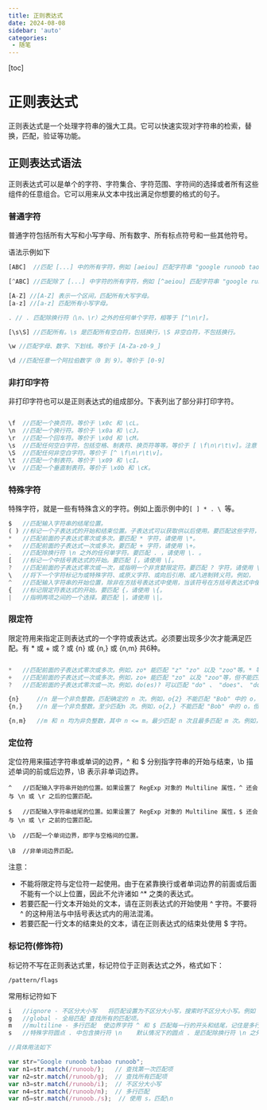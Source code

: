 ```yaml
---
title: 正则表达式
date: 2024-08-08
sidebar: 'auto'
categories: 
 - 随笔
---
```


[toc]

# 正则表达式

正则表达式是一个处理字符串的强大工具。它可以快速实现对字符串的检索，替换，匹配，验证等功能。

## 正则表达式语法

正则表达式可以是单个的字符、字符集合、字符范围、字符间的选择或者所有这些组件的任意组合。它可以用来从文本中找出满足你想要的格式的句子。

### 普通字符

普通字符包括所有大写和小写字母、所有数字、所有标点符号和一些其他符号。

语法示例如下
```js
[ABC]  //匹配 [...] 中的所有字符，例如 [aeiou] 匹配字符串 "google runoob taobao" 中所有的 e o u a 字母。

[^ABC] //匹配除了 [...] 中字符的所有字符，例如 [^aeiou] 匹配字符串 "google runoob taobao" 中除了 e o u a 字母的所有字符。

[A-Z] //[A-Z] 表示一个区间，匹配所有大写字母。
[a-z] //[a-z] 匹配所有小写字母。

. // . 匹配除换行符（\n、\r）之外的任何单个字符，相等于 [^\n\r]。

[\s\S] //匹配所有。\s 是匹配所有空白符，包括换行，\S 非空白符，不包括换行。

\w //匹配字母、数字、下划线。等价于 [A-Za-z0-9_]

\d //匹配任意一个阿拉伯数字（0 到 9）。等价于 [0-9]

```

### 非打印字符

非打印字符也可以是正则表达式的组成部分。下表列出了部分非打印字符。

```js

\f  //匹配一个换页符。等价于 \x0c 和 \cL。
\n	//匹配一个换行符。等价于 \x0a 和 \cJ。
\r	//匹配一个回车符。等价于 \x0d 和 \cM。
\s	//匹配任何空白字符，包括空格、制表符、换页符等等。等价于 [ \f\n\r\t\v]。注意 Unicode 正则表达式会匹配全角空格符。
\S	//匹配任何非空白字符。等价于 [^ \f\n\r\t\v]。
\t	//匹配一个制表符。等价于 \x09 和 \cI。
\v	//匹配一个垂直制表符。等价于 \x0b 和 \cK。

```


### 特殊字符

特殊字符，就是一些有特殊含义的字符。例如上面示例中的`[ ] * . \ `等。

```js
$   //匹配输入字符串的结尾位置。
( )	//标记一个子表达式的开始和结束位置。子表达式可以获取供以后使用。要匹配这些字符，请使用 \( 和 \)。
*	//匹配前面的子表达式零次或多次。要匹配 * 字符，请使用 \*。
+	//匹配前面的子表达式一次或多次。要匹配 + 字符，请使用 \+。
.	//匹配除换行符 \n 之外的任何单字符。要匹配 . ，请使用 \. 。
[	//标记一个中括号表达式的开始。要匹配 [，请使用 \[。
?	//匹配前面的子表达式零次或一次，或指明一个非贪婪限定符。要匹配 ? 字符，请使用 \?。
\	//将下一个字符标记为或特殊字符、或原义字符、或向后引用、或八进制转义符。例如， 'n' 匹配字符 'n'。'\n' 匹配换行符。序列 '\\' 匹配 "\"，而 '\(' 则匹配 "("。
^	//匹配输入字符串的开始位置，除非在方括号表达式中使用，当该符号在方括号表达式中使用时，表示不接受该方括号表达式中的字符集合。要匹配 ^ 字符本身，请使用 \^。
{	//标记限定符表达式的开始。要匹配 {，请使用 \{。
|	//指明两项之间的一个选择。要匹配 |，请使用 \|。

```

### 限定符

限定符用来指定正则表达式的一个字符或表达式。必须要出现多少次才能满足匹配。有 * 或 + 或 ? 或 {n} 或 {n,} 或 {n,m} 共6种。

```js

*   //匹配前面的子表达式零次或多次。例如，zo* 能匹配 "z" "zo" 以及 "zoo"等。* 等价于 {0,}。
+   //匹配前面的子表达式一次或多次。例如，zo+ 能匹配 "zo" 以及 "zoo"等，但不能匹配 "z"。+ 等价于 {1,}。
?   //匹配前面的子表达式零次或一次。例如，do(es)? 可以匹配 "do" 、 "does"、 "doxy" 中的 "do" 和 "does"。? 等价于 {0,1}。

{n}     //n 是一个非负整数。匹配确定的 n 次。例如，o{2} 不能匹配 "Bob" 中的 o，但是能匹配 "food" 中的两个 o。
{n,}    //n 是一个非负整数。至少匹配n 次。例如，o{2,} 不能匹配 "Bob" 中的 o，但能匹配 "foooood" 中的所有 o。o{1,} 等价于 o+。o{0,} 则等价于 o*。

{n,m}	//m 和 n 均为非负整数，其中 n <= m。最少匹配 n 次且最多匹配 m 次。例如，o{1,3} 将匹配 "fooooood" 中的前三个 o。o{0,1} 等价于 o?。请注意在逗号和两个数之间不能有空格。

```


### 定位符

定位符用来描述字符串或单词的边界，^ 和 $ 分别指字符串的开始与结束，\b 描述单词的前或后边界，\B 表示非单词边界。

```JS
^	//匹配输入字符串开始的位置。如果设置了 RegExp 对象的 Multiline 属性，^ 还会与 \n 或 \r 之后的位置匹配。

$	//匹配输入字符串结尾的位置。如果设置了 RegExp 对象的 Multiline 属性，$ 还会与 \n 或 \r 之前的位置匹配。

\b	//匹配一个单词边界，即字与空格间的位置。

\B	//非单词边界匹配。
```

注意：
- 不能将限定符与定位符一起使用。由于在紧靠换行或者单词边界的前面或后面不能有一个以上位置，因此不允许诸如 ^* 之类的表达式。
- 若要匹配一行文本开始处的文本，请在正则表达式的开始使用 ^ 字符。不要将 ^ 的这种用法与中括号表达式内的用法混淆。
- 若要匹配一行文本的结束处的文本，请在正则表达式的结束处使用 $ 字符。

### 标记符(修饰符)

标记符不写在正则表达式里，标记符位于正则表达式之外，格式如下：

```
/pattern/flags
```

常用标记符如下
```js
i	//ignore - 不区分大小写	将匹配设置为不区分大小写，搜索时不区分大小写。例如 A 和 a 没有区别。
g	//global - 全局匹配	查找所有的匹配项。
m	//multiline - 多行匹配	使边界字符 ^ 和 $ 匹配每一行的开头和结尾，记住是多行，而不是整个字符串的开头和结尾。
s	//特殊字符圆点 . 中包含换行符 \n	默认情况下的圆点 . 是匹配除换行符 \n 之外的任何字符，加上 s 修饰符之后, . 中包含换行符 \n。

//具体用法如下

var str="Google runoob taobao runoob"; 
var n1=str.match(/runoob/);   // 查找第一次匹配项
var n2=str.match(/runoob/g);  // 查找所有匹配项
var n3=str.match(/runoob/i);  // 不区分大小写
var n4=str.match(/runoob/m);  // 多行匹配
var n5=str.match(/runoob./s);  // 使用 s，匹配\n

```




